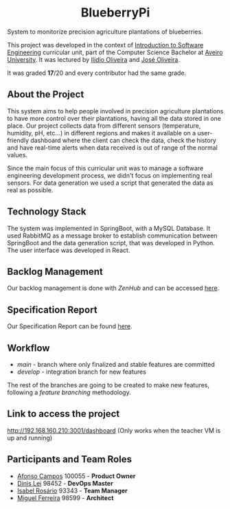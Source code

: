 <h1 style="text-align: center;">BlueberryPi</h1>



System to monitorize precision agriculture plantations of blueberries.

This project was developed in the context of [Introduction to Software Engineering](https://www.ua.pt/en/uc/12288) curricular unit, part of the Computer Science Bachelor at [Aveiro University](https://www.ua.pt/). It was lectured by [Ilídio Oliveira](https://www.ua.pt/pt/p/10318398) and [José Oliveira](https://www.ua.pt/pt/p/10309676).

It was graded **17**/20 and every contributor had the same grade.

<h2>About the Project</h2>

This system aims to help people involved in precision agriculture plantations to have more control over their plantations, having all the data stored in one place.
Our project collects data from different sensors (temperature, humidity, pH, etc...) in different regions and makes it available on a user-friendly dashboard where the client can check the data, check the history and have real-time alerts when data received is out of range of the normal values.

Since the main focus of this curricular unit was to manage a software engineering development process, we didn't focus on implementing real sensors. For data generation we used a script that generated the data as real as possible.

<h2>Technology Stack</h2>

The system was implemented in SpringBoot, with a MySQL Database. It used RabbitMQ as a message broker to establish communication between SpringBoot and the data generation script, that was developed in Python. The user interface was developed in React.

<h2>Backlog Management</h2>

Our backlog management is done with *ZenHub* and can be accessed [here](https://app.zenhub.com/workspaces/little-berries-619d01ea3f082b001d0e8b7d/board?repos=431140110).

<h2>Specification Report</h2>

Our Specification Report can be found [here](https://docs.google.com/document/d/16-IQ1ZdKy88M73hKmsDsPa9cwICLcbgHG6ycUgUEBbk/edit?usp=sharing).

<h2>Workflow</h2>

* *main* - branch where only finalized and stable features are committed
* *develop* - integration branch for new features

The rest of the branches are going to be created to make new features, following a *feature branching* methodology.

<h2>Link to access the project</h2>

http://192.168.160.210:3001/dashboard
(Only works when the teacher VM is up and running)

<h2>Participants and Team Roles</h2>

* [Afonso Campos](https://github.com/AfonsoCampos971) 100055 - **Product Owner**
* [Dinis Lei](https://github.com/Dinis-Lei) 98452 - **DevOps Master**
* [Isabel Rosário](https://github.com/rospuye) 93343 - **Team Manager**
* [Miguel Ferreira](https://github.com/MiguelF07) 98599 - **Architect**
